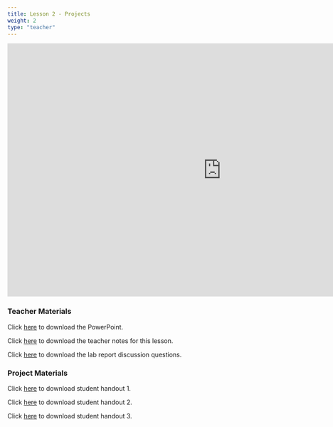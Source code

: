 ```yaml
---
title: Lesson 2 - Projects
weight: 2
type: "teacher" 
---
```


<iframe src="https://docs.google.com/presentation/d/e/2PACX-1vQFXEE8CRMQVySidavRhwxAoCtFJEQ5qV7F3U9XLtDoOJE7kTqm6acbtAK881SdeWbbDUXz-2SRXXpc/embed?start=false&loop=false&delayms=3000" frameborder="0" width="960" height="569" allowfullscreen="true" mozallowfullscreen="true" webkitallowfullscreen="true"></iframe>

### Teacher Materials

Click <a href="https://docs.google.com/presentation/d/1LOqOJsM1o9kMOjYLrbXC8ywptpjZrmInaoU5hw67Stg/edit?usp=sharing" target="_blank">here</a> to download the PowerPoint.

Click <a href="https://docs.google.com/document/d/1Qx_z12HTUuJOZvwk7yH7pWmlO_cjR6hQHtOSKuvKpi0/edit?usp=sharing" target="_blank">here</a> to download the teacher notes for this lesson.

Click <a href="https://docs.google.com/document/d/1L77hmgvN-Cnhtg3DZ1Ekf8qD12w2SSuA1h4HkMziaNA/edit?usp=sharing" target="_blank">here</a> to download the lab report discussion questions.

### Project Materials

Click <a href="https://docs.google.com/document/d/1a_E_tLvhTw28qmtwHHaByVRN613vAHmsiQ_dpM4ibDM/edit?usp=sharing" target="_blank">here</a> to download student handout 1.

Click <a href="https://drive.google.com/file/d/1Z_q4jzhb3YdHoREAkbtwEDDGXTWJzfCy/view?usp=sharing" target="_blank">here</a> to download student handout 2.

Click <a href="https://drive.google.com/file/d/1tFbzz1YrgaqWUQ4ELAn0j-6A3tnvhSxr/view?usp=sharing" target="_blank">here</a> to download student handout 3.